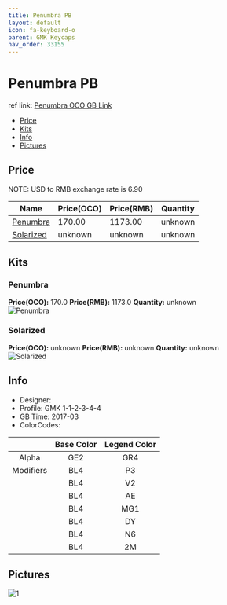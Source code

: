 ```yaml
---
title: Penumbra PB
layout: default
icon: fa-keyboard-o
parent: GMK Keycaps
nav_order: 33155
---
```


# Penumbra PB

ref link: [Penumbra OCO GB Link](https://www.originativeco.com/products/penumbra)

* [Price](#price)
* [Kits](#kits)
* [Info](#info)
* [Pictures](#pictures)


## Price  
NOTE: USD to RMB exchange rate is 6.90

| Name          | Price(OCO)    |  Price(RMB) | Quantity |
| ------------- | ------------ |  ---------- | -------- |
|[Penumbra](#penumbra)|170.00|1173.00|unknown|
|[Solarized](#solarized)|unknown|unknown|unknown|


## Kits
### Penumbra
**Price(OCO):** 170.0    **Price(RMB):** 1173.0    **Quantity:** unknown  
<img src="{{ 'assets/images/gmk-keycaps/penumbra/kits_pics/penumbra.png' | relative_url }}" alt="Penumbra" class="image featured">

### Solarized
**Price(OCO):** unknown    **Price(RMB):** unknown    **Quantity:** unknown  
<img src="{{ 'assets/images/gmk-keycaps/penumbra/kits_pics/solarized.png' | relative_url }}" alt="Solarized" class="image featured">


## Info
* Designer: 
* Profile: GMK 1-1-2-3-4-4
* GB Time: 2017-03
* ColorCodes: 

| |Base Color     | Legend Color
| :-------------: | :-------------: | :------------:
|Alpha|GE2|GR4
|Modifiers|BL4|P3
||BL4|V2
||BL4|AE
||BL4|MG1
||BL4|DY
||BL4|N6
||BL4|2M


## Pictures
<img src="{{ 'assets/images/gmk-keycaps/penumbra/rendering_pics/1.jpg' | relative_url }}" alt="1" class="image featured">
